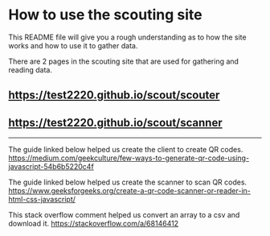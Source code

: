 # How to use the scouting site


This README file will give you a rough understanding as to how the site works and how to use it to gather data.

There are 2 pages in the scouting site that are used for gathering and reading data.

## https://test2220.github.io/scout/scouter



## https://test2220.github.io/scout/scanner



---
The guide linked below helped us create the client to create QR codes.
https://medium.com/geekculture/few-ways-to-generate-qr-code-using-javascript-54b6b5220c4f

The guide linked below helped us create the scanner to scan QR codes.
https://www.geeksforgeeks.org/create-a-qr-code-scanner-or-reader-in-html-css-javascript/

This stack overflow comment helped us convert an array to a csv and download it.
https://stackoverflow.com/a/68146412
